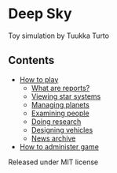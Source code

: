 Deep Sky
========

Toy simulation by Tuukka Turto

Contents
--------

* [How to play](howtoplay)
  * [What are reports?](reports)
  * [Viewing star systems](starsystem)
  * [Managing planets](planet)
  * [Examining people](person)
  * [Doing research](research)
  * [Designing vehicles](designer)
  * [News archive](messages)
* [How to administer game](admin/admin)

Released under MIT license
